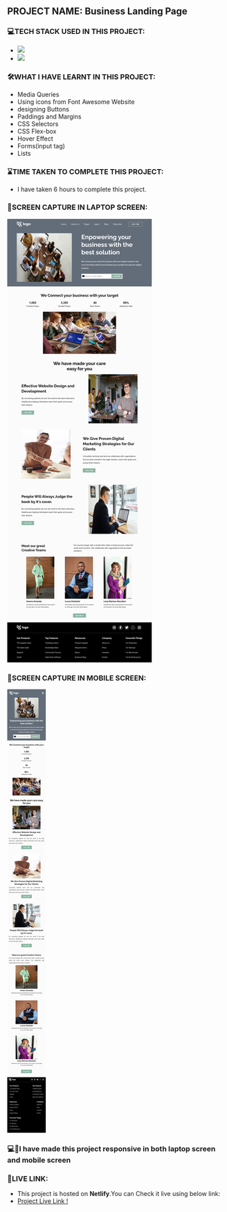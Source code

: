 ## PROJECT NAME: Business Landing Page

### **💻TECH STACK USED IN THIS PROJECT:** 
- <img src="https://img.shields.io/badge/HTML5-E34F26?style=for-the-badge&logo=html5&logoColor=white" />
- <img src="https://img.shields.io/badge/CSS3-1572B6?style=for-the-badge&logo=css3&logoColor=white" />

### **🛠WHAT I HAVE LEARNT IN THIS PROJECT:** 
- Media Queries
- Using icons from Font Awesome Website
- designing Buttons 
- Paddings and Margins
- CSS Selectors
- CSS Flex-box
- Hover Effect
- Forms(input tag)
- Lists

### **⌛TIME TAKEN TO COMPLETE THIS PROJECT:** 
- I have taken 6 hours to complete this project.

### **👀SCREEN CAPTURE IN LAPTOP SCREEN:**
![Business Landing Page Screen Capture In Laptop Screen](ScreenCapture-In-Laptop-Screen.jpeg)

### **👀SCREEN CAPTURE IN MOBILE SCREEN:**
![Business Landing Page Screen Capture In Mobile Screen](ScreenCapture-In-Mobile-Screen.jpeg)

### 💻📱I have made this project responsive in both **laptop** screen and **mobile** screen

### **🚀LIVE LINK:**
-  This project is hosted on **Netlify**.You can Check it live using below link: 
-  [Project Live Link !](https://631eaba73fbe07355f5207f3--classy-babka-74826f.netlify.app/)

